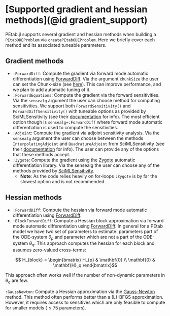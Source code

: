 # [Supported gradient and hessian methods](@id gradient_support)

PEtab.jl supports several gradient and hessian methods when building a `PEtabODEProblem` via `createPEtabODEProblem`. Here we briefly cover each method and its associated tuneable parameters.

## Gradient methods

* `:ForwardDiff`: Compute the gradient via forward mode automatic differentiation using [ForwardDiff](https://github.com/JuliaDiff/ForwardDiff.jl). Via the argument `chunkSize` the user can set the Chunk-size (see [here](https://juliadiff.org/ForwardDiff.jl/stable/)). This can improve performance, and we plan to add automatic tuning of it.
* `:ForwardEquations`: Compute the gradient via the forward sensitivities. Via the `sensealg` argument the user can choose method for computing sensitivities. We support both `ForwardSensitivity()` and `ForwardDiffSensitivity()` with tuneable options as provided by SciMLSensitivity (see their [documentation](https://github.com/SciML/SciMLSensitivity.jl) for info). The most efficient option though is `sensealg=:ForwardDiff` where forward mode automatic differentiation is used to compute the sensitivities.
* `:Adjoint`: Compute the gradient via adjoint sensitivity analysis. Via the `sensealg` argument the user can choose between the methods `InterpolatingAdjoint` and `QuadratureAdjoint` from SciMLSensitivity (see their [documentation](https://github.com/SciML/SciMLSensitivity.jl) for info). The user can provide any of the options that these methods accept.
* `:Zygote`: Compute the gradient using the [Zygote](https://github.com/FluxML/Zygote.jl) automatic differentiation library. Via the sensealg the user can choose any of the methods provided by [SciMLSensitivity](https://github.com/SciML/SciMLSensitivity.jl).
    * **Note**: As the code relies heavily on for-loops `:Zygote` is by far the slowest option and is not recommended.

## Hessian methods

* `:ForwardDiff`: Compute the hessian via forward mode automatic differentiation using [ForwardDiff](https://github.com/JuliaDiff/ForwardDiff.jl).
* `:BlockForwardDiff`: Compute a Hessian block approximation via forward mode automatic differentiation using [ForwardDiff](https://github.com/JuliaDiff/ForwardDiff.jl). In general for a PEtab model we have two set of parameters to estimate: parameters part of the ODE-system $\theta_p$ and parameter which are not a part of the ODE-system $\theta_q$. This approach computes the hessian for each block and assumes zero-valued cross-terms:

```math
    H_{block} = 
    \begin{bmatrix}
    H_{p} & \mathbf{0} \\
    \mathbf{0} & \mathbf{H}_q
    \end{bmatrix}
```

This approach often works well if the number of non-dynamic parameters in $\theta_q$ are few.

`:GaussNewton`: Compute a Hessian approximation via the [Gauss-Newton](https://en.wikipedia.org/wiki/Gauss%E2%80%93Newton_algorithm) method. This method often performs better than a (L)-BFGS approximation. However, it requires access to sensitives which are only feasible to compute for smaller models ($\leq 75$ parameters).

